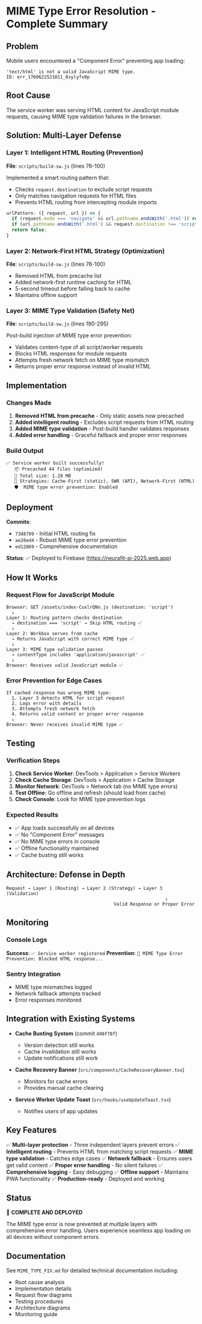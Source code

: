 # MIME Type Error Resolution - Complete Summary

## Problem
Mobile users encountered a "Component Error" preventing app loading:
```
'text/html' is not a valid JavaScript MIME type.
ID: err_1760622521011_6sylyfv0p
```

## Root Cause
The service worker was serving HTML content for JavaScript module requests, causing MIME type validation failures in the browser.

## Solution: Multi-Layer Defense

### Layer 1: Intelligent HTML Routing (Prevention)
**File**: `scripts/build-sw.js` (lines 76-100)

Implemented a smart routing pattern that:
- Checks `request.destination` to exclude script requests
- Only matches navigation requests for HTML files
- Prevents HTML routing from intercepting module imports

```javascript
urlPattern: ({ request, url }) => {
  if (request.mode === 'navigate' && url.pathname.endsWith('.html')) return true;
  if (url.pathname.endsWith('.html') && request.destination !== 'script') return true;
  return false;
}
```

### Layer 2: Network-First HTML Strategy (Optimization)
**File**: `scripts/build-sw.js` (lines 76-100)

- Removed HTML from precache list
- Added network-first runtime caching for HTML
- 5-second timeout before falling back to cache
- Maintains offline support

### Layer 3: MIME Type Validation (Safety Net)
**File**: `scripts/build-sw.js` (lines 190-295)

Post-build injection of MIME type error prevention:
- Validates content-type of all script/worker requests
- Blocks HTML responses for module requests
- Attempts fresh network fetch on MIME type mismatch
- Returns proper error response instead of invalid HTML

## Implementation

### Changes Made
1. **Removed HTML from precache** - Only static assets now precached
2. **Added intelligent routing** - Excludes script requests from HTML routing
3. **Added MIME type validation** - Post-build handler validates responses
4. **Added error handling** - Graceful fallback and proper error responses

### Build Output
```
✅ Service worker built successfully!
   📦 Precached 44 files (optimized)
   💾 Total size: 1.28 MB
   🎯 Strategies: Cache-First (static), SWR (API), Network-First (HTML)
   🛡️  MIME type error prevention: Enabled
```

## Deployment

**Commits**:
- `73d8709` - Initial HTML routing fix
- `ae20ed4` - Robust MIME type error prevention
- `ed12869` - Comprehensive documentation

**Status**: ✅ Deployed to Firebase (https://neurafit-ai-2025.web.app)

## How It Works

### Request Flow for JavaScript Module
```
Browser: GET /assets/index-CuxlrQNn.js (destination: 'script')
  ↓
Layer 1: Routing pattern checks destination
  → destination === 'script' → Skip HTML routing ✅
  ↓
Layer 2: Workbox serves from cache
  → Returns JavaScript with correct MIME type ✅
  ↓
Layer 3: MIME type validation passes
  → contentType includes 'application/javascript' ✅
  ↓
Browser: Receives valid JavaScript module ✅
```

### Error Prevention for Edge Cases
```
If cached response has wrong MIME type:
  1. Layer 3 detects HTML for script request
  2. Logs error with details
  3. Attempts fresh network fetch
  4. Returns valid content or proper error response
  ↓
Browser: Never receives invalid MIME type ✅
```

## Testing

### Verification Steps
1. **Check Service Worker**: DevTools > Application > Service Workers
2. **Check Cache Storage**: DevTools > Application > Cache Storage
3. **Monitor Network**: DevTools > Network tab (no MIME type errors)
4. **Test Offline**: Go offline and refresh (should load from cache)
5. **Check Console**: Look for MIME type prevention logs

### Expected Results
- ✅ App loads successfully on all devices
- ✅ No "Component Error" messages
- ✅ No MIME type errors in console
- ✅ Offline functionality maintained
- ✅ Cache busting still works

## Architecture: Defense in Depth

```
Request → Layer 1 (Routing) → Layer 2 (Strategy) → Layer 3 (Validation)
                                                           ↓
                                        Valid Response or Proper Error
```

## Monitoring

### Console Logs
**Success**: `✅ Service worker registered`
**Prevention**: `🚨 MIME Type Error Prevention: Blocked HTML response...`

### Sentry Integration
- MIME type mismatches logged
- Network fallback attempts tracked
- Error responses monitored

## Integration with Existing Systems

- **Cache Busting System** (commit `490f78f`)
  - Version detection still works
  - Cache invalidation still works
  - Update notifications still work

- **Cache Recovery Banner** (`src/components/CacheRecoveryBanner.tsx`)
  - Monitors for cache errors
  - Provides manual cache clearing

- **Service Worker Update Toast** (`src/hooks/useUpdateToast.tsx`)
  - Notifies users of app updates

## Key Features

✅ **Multi-layer protection** - Three independent layers prevent errors
✅ **Intelligent routing** - Prevents HTML from matching script requests
✅ **MIME type validation** - Catches edge cases
✅ **Network fallback** - Ensures users get valid content
✅ **Proper error handling** - No silent failures
✅ **Comprehensive logging** - Easy debugging
✅ **Offline support** - Maintains PWA functionality
✅ **Production-ready** - Deployed and working

## Status

🎉 **COMPLETE AND DEPLOYED**

The MIME type error is now prevented at multiple layers with comprehensive error handling. Users experience seamless app loading on all devices without component errors.

## Documentation

See `MIME_TYPE_FIX.md` for detailed technical documentation including:
- Root cause analysis
- Implementation details
- Request flow diagrams
- Testing procedures
- Architecture diagrams
- Monitoring guide

